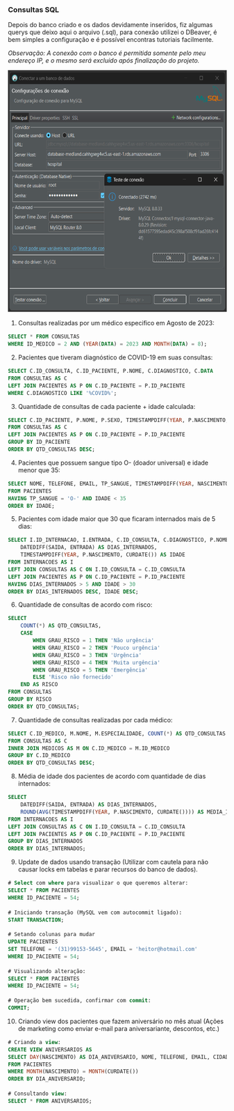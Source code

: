 ### Consultas SQL

Depois do banco criado e os dados devidamente inseridos, fiz algumas querys que deixo aqui o arquivo (.sql), para conexão utilizei o DBeaver, é bem simples a configuração e é possível encontras tutoriais facilmente.

_Observação: A conexão com o banco é permitida somente pelo meu endereço IP, e o mesmo será excluido após finalização do projeto._

<img src="https://github.com/ViniciusCarneiro54/repositorio_final/blob/main/img/DBeaver.png" width="610" height="555" />

1. Consultas realizadas por um médico especifico em Agosto de 2023:
  
```sql
SELECT * FROM CONSULTAS 
WHERE ID_MEDICO = 2 AND (YEAR(DATA) = 2023 AND MONTH(DATA) = 8); 
```

2. Pacientes que tiveram diagnóstico de COVID-19 em suas consultas:

```sql
SELECT C.ID_CONSULTA, C.ID_PACIENTE, P.NOME, C.DIAGNOSTICO, C.DATA
FROM CONSULTAS AS C
LEFT JOIN PACIENTES AS P ON C.ID_PACIENTE = P.ID_PACIENTE
WHERE C.DIAGNOSTICO LIKE '%COVID%';
```

3. Quantidade de consultas de cada paciente + idade calculada:

```sql
SELECT C.ID_PACIENTE, P.NOME, P.SEXO, TIMESTAMPDIFF(YEAR, P.NASCIMENTO, CURDATE()) AS IDADE, COUNT(*) AS QTD_CONSULTAS
FROM CONSULTAS AS C
LEFT JOIN PACIENTES AS P ON C.ID_PACIENTE = P.ID_PACIENTE 
GROUP BY ID_PACIENTE
ORDER BY QTD_CONSULTAS DESC;
```

4. Pacientes que possuem sangue tipo O- (doador universal) e idade menor que 35:

```sql
SELECT NOME, TELEFONE, EMAIL, TP_SANGUE, TIMESTAMPDIFF(YEAR, NASCIMENTO, CURDATE()) AS IDADE 
FROM PACIENTES 
HAVING TP_SANGUE = 'O-' AND IDADE < 35
ORDER BY IDADE;
```

5. Pacientes com idade maior que 30 que ficaram internados mais de 5 dias:

```sql
SELECT I.ID_INTERNACAO, I.ENTRADA, C.ID_CONSULTA, C.DIAGNOSTICO, P.NOME, 
	DATEDIFF(SAIDA, ENTRADA) AS DIAS_INTERNADOS, 
	TIMESTAMPDIFF(YEAR, P.NASCIMENTO, CURDATE()) AS IDADE
FROM INTERNACOES AS I
LEFT JOIN CONSULTAS AS C ON I.ID_CONSULTA = C.ID_CONSULTA
LEFT JOIN PACIENTES AS P ON C.ID_PACIENTE = P.ID_PACIENTE
HAVING DIAS_INTERNADOS > 5 AND IDADE > 30
ORDER BY DIAS_INTERNADOS DESC, IDADE DESC;
```

6. Quantidade de consultas de acordo com risco:

```sql
SELECT 
	COUNT(*) AS QTD_CONSULTAS,
	CASE 
		WHEN GRAU_RISCO = 1 THEN 'Não urgência'
		WHEN GRAU_RISCO = 2 THEN 'Pouco urgência'
		WHEN GRAU_RISCO = 3 THEN 'Urgência'
		WHEN GRAU_RISCO = 4 THEN 'Muita urgência'
		WHEN GRAU_RISCO = 5 THEN 'Emergência'
		ELSE 'Risco não fornecido'
	END AS RISCO
FROM CONSULTAS
GROUP BY RISCO
ORDER BY QTD_CONSULTAS;
```

7. Quantidade de consultas realizadas por cada médico:

```sql
SELECT C.ID_MEDICO, M.NOME, M.ESPECIALIDADE, COUNT(*) AS QTD_CONSULTAS
FROM CONSULTAS AS C
INNER JOIN MEDICOS AS M ON C.ID_MEDICO = M.ID_MEDICO 
GROUP BY C.ID_MEDICO 
ORDER BY QTD_CONSULTAS DESC;
```

8. Média de idade dos pacientes de acordo com quantidade de dias internados:

```sql
SELECT
	DATEDIFF(SAIDA, ENTRADA) AS DIAS_INTERNADOS, 
	ROUND(AVG(TIMESTAMPDIFF(YEAR, P.NASCIMENTO, CURDATE()))) AS MEDIA_IDADE
FROM INTERNACOES AS I
LEFT JOIN CONSULTAS AS C ON I.ID_CONSULTA = C.ID_CONSULTA
LEFT JOIN PACIENTES AS P ON C.ID_PACIENTE = P.ID_PACIENTE
GROUP BY DIAS_INTERNADOS
ORDER BY DIAS_INTERNADOS;
```
9. Update de dados usando transação (Utilizar com cautela para não causar locks em tabelas e parar recursos do banco de dados).

```sql
# Select com where para visualizar o que queremos alterar:
SELECT * FROM PACIENTES
WHERE ID_PACIENTE = 54;

# Iniciando transação (MySQL vem com autocommit ligado):
START TRANSACTION;

# Setando colunas para mudar
UPDATE PACIENTES
SET TELEFONE = '(31)99153-5645', EMAIL = 'heitor@hotmail.com'
WHERE ID_PACIENTE = 54;

# Visualizando alteração:
SELECT * FROM PACIENTES
WHERE ID_PACIENTE = 54;

# Operação bem sucedida, confirmar com commit:
COMMIT;
```
10. Criando view dos pacientes que fazem aniversário no mês atual (Ações de marketing como enviar e-mail para aniversariante, descontos, etc.)

```sql
# Criando a view:
CREATE VIEW ANIVERSARIOS AS
SELECT DAY(NASCIMENTO) AS DIA_ANIVERSARIO, NOME, TELEFONE, EMAIL, CIDADE, ESTADO 
FROM PACIENTES
WHERE MONTH(NASCIMENTO) = MONTH(CURDATE())
ORDER BY DIA_ANIVERSARIO;

# Consultando view:
SELECT * FROM ANIVERSARIOS;
